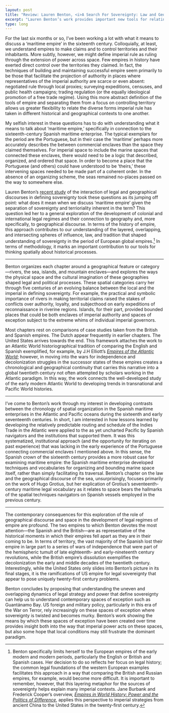 ```yaml
---
layout: post
title: "Review: Lauren Benton, <i>A Search For Sovereignty: Law and Geography in European Empires, 1400-1900</i>"
excerpt: "Lauren Benton’s work provides important new tools for relating the development of colonial and international legal regimes to geography and to the application of spatial thinking to understanding historical processes."
type: long
---
```


For the last six months or so, I’ve been working a lot with what it means to discuss a ‘maritime empire’ in the sixteenth century. Colloquially, at least, we understand empires to make claims and to control territories and their inhabitants. More subtly, however, we might define imperial rule as ruling through the extension of power across space. Few empires in history have exerted direct control over the territories they claimed. In fact, the techniques of building and maintaining successful empire seem primarily to be those that facilitate the projection of authority in places where representatives of the imperial authority are scarce or even absent: negotiated rule through local proxies; surveying expeditions, censuses, and public health campaigns; trading regulation (or the equally ideological promotion of a free trade regime). Using this more abstract definition of the tools of empire and separating them from a focus on controlling territory allows us greater flexibility to relate the diverse forms imperial rule has taken in different historical and geographical contexts to one another.

My selfish interest in these questions has to do with understanding what it means to talk about ‘maritime empire,’ specifically in connection to the sixteenth-century Spanish maritime enterprise. The typical exemplars for the period are the Portuguese, but in their case the ‘maritime’ perhaps more accurately describes the between commercial enclaves than the space they claimed themselves. For imperial space to include the marine spaces that connected these enclaves, there would need to be a logic that described, organized, and ordered that space. In order to become a place that the Portuguese (and others) could have understood to be ‘theirs,’ these intervening spaces needed to be made part of a coherent order. In the absence of an organizing scheme, the seas remained no-places passed on the way to somewhere else.

Lauren Benton’s [recent study][benton-amzn] of the interaction of legal and geographical discourses in defining sovereignty took these questions as its jumping off point: what does it mean when we discuss ‘maritime empire’ given the separation of sovereignty and terrioriality inherent in the term? This question led her to a general exploration of the development of colonial and international legal regimes and their connection to geography and, more specifically, to geographical discourse. In terms of the history of empire, this approach contributes to our understanding of the layered, overlapping, and intersecting spheres of influence, law, and tradition that shaped understanding of sovereignty in the period of European global empires.[^burbank] In terms of methodology, it marks an important contribution to our tools for thinking spatially about historical processes.

---

Benton organizes each chapter around a geographical feature or category—rivers, the sea, islands, and mountain enclaves—and explores the ways the physical space and the cultural imagination of these geographies shaped legal and political processes. These spatial categories carry her through five centuries of an evolving balance between the local and the imperial in defining sovereignty. For example, the practical and symbolic importance of rivers in making territorial claims raised the stakes of conflicts over authority, loyalty, and subjecthood on early expeditions of reconnaissance in riverine regions. Islands, for their part, provided bounded places that could be both enclaves of imperial authority and spaces of exception subject to the extreme whims of individual imperial governors.

Most chapters rest on comparisons of case studies taken from the British and Spanish empires. The Dutch appear frequently in earlier chapters. The United States arrives towards the end. This framework attaches the work to an Atlantic World historiographical tradition of comparing the English and Spanish exemplified, for example, by J.H Elliott’s [_Empires of the Atlantic World_][elliott-amzn]; however, in moving into the wars for independence and decolonization struggles in the successor states of these empires creates a chronological and geographical continuity  that carries this narrative into a global twentieth century not often attempted by scholars working in the Atlantic paradigm. In this way, the work connects the well-developed study of the early modern Atlantic World to developing trends in transnational and Pacific World histories.

---

I’ve come to Benton’s work through my interest in developing contrasts between the chronology of spatial organization in the Spanish maritime enterprises in the Atlantic and Pacific oceans during the sixteenth and early seventeenth centuries. In short, I am interested in how lessons learned by developing the relatively predictable routing and schedule of the Indies Trade in the Atlantic were applied to the as yet uncharted Pacific by Spanish navigators and the institutions that supported them. It was this systematized, institutional approach (and the opportunity for iterating on past experience) that was lacking in the early experience of the Portuguese connecting commercial enclaves I mentioned above. In this sense, the Spanish crown of the sixteenth century provides a more robust case for examining maritime empire: the Spanish maritime enterprise developed techniques and vocabularies for organizing and bounding marine space itself, rather than simply facilitating its traversal. Benton’s chapter on the law and the geographical discourse of the sea, unsurprisingly, focuses primarily on the work of Hugo Grotius, but her explication of Grotius’s seventeenth-century maritime legal vocabulary as it relates to space bears the hallmarks of the spatial techniques navigators on Spanish vessels employed in the previous century.

---

The contemporary consequences for this exploration of the role of geographical discourse and space in the development of legal regimes of empire are profound. The two empires to which Benton devotes the most attention—the Spanish and the British—are as representative of the historical moments in which their empires fell apart as they are in their coming to be. In terms of territory, the vast majority of the Spanish lost their empire in large part to a series of wars of independence that were part of the hemispheric tumult of late eighteenth- and early-nineteenth century revolutions, while the British empire’s dissolution exemplifies the decolonization the early and middle decades of the twentieth century. Interestingly, while the United States only slides into Benton’s picture in its final stages, it is the ramifications of US empire for legal sovereignty that appear to pose uniquely twenty-first century problems.

Benton concludes by proposing that understanding the uneven and overlapping dynamics of legal strategy and power that define sovereignty can help us to understand contemporary spaces of exception such as Guantánamo Bay. US foreign and military policy, particularly in this era of the War on Terror, rely increasingly on these spaces of exception where sovereignty is twisted and becomes murky. Benton’s work showing the means by which these spaces of exception have been created over time provides insight both into the way that imperial power acts on these spaces, but also some hope that local conditions may still frustrate the dominant paradigm.

[^burbank]: Benton specifically limits herself to the European empires of the early modern and modern periods, particularly the English or British and Spanish cases. Her decision to do so reflects her focus on legal history; the common legal foundations of the western European examples facilitates this approach in a way that comparing the British and Russian empires, for example, would become more difficult. It is important to remember, however, that this layering metaphor for the sources of sovereignty helps explain many imperial contexts. Jane Burbank and Frederick Cooper’s overview, [_Empires in World History: Power and the Politics of Difference_][burbank-amzn], applies this perspective to imperial strategies from ancient China to the United States in the twenty-first century.

[elliott-amzn]: http://www.amazon.com/exec/obidos/asin/030012399X/ref=nosim/latin031-20
[benton-amzn]: http://www.amazon.com/exec/obidos/asin/0521707439/ref=nosim/latin031-20
[burbank-amzn]: http://www.amazon.com/exec/obidos/asin/0691152365/ref=nosim/latin031-20
